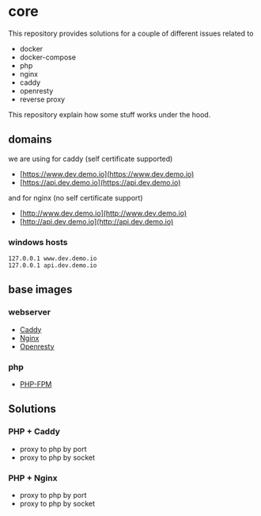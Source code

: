 # core
This repository provides solutions for a couple of different issues related to
- docker
- docker-compose
- php
- nginx
- caddy
- openresty
- reverse proxy

This repository explain how some stuff works under the hood.

## domains
we are using for caddy (self certificate supported)
- [https://www.dev.demo.io](https://www.dev.demo.io)
- [https://api.dev.demo.io](https://api.dev.demo.io)

and for nginx (no self certificate support)
- [http://www.dev.demo.io](http://www.dev.demo.io)
- [http://api.dev.demo.io](http://api.dev.demo.io)

### windows hosts
```
127.0.0.1 www.dev.demo.io
127.0.0.1 api.dev.demo.io
```

## base images
### webserver
- [Caddy](./.docker/caddy/README.md)
- [Nginx](./.docker/nginx/README.md)
- [Openresty](./.docker/openresty/README.md)
### php
- [PHP-FPM](./.docker/php-fpm/README.md)
## Solutions
### PHP + Caddy
- proxy to php by port
- proxy to php by socket
### PHP + Nginx
- proxy to php by port
- proxy to php by socket
